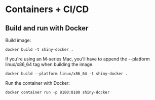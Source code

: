# Containers + CI/CD
## Build and run with Docker
Build image:
```
docker build -t shiny-docker .
```
If you're using an M-series Mac, you'll have to append the --platform linux/x86_64 tag when building the image.
```
docker build --platform linux/x86_64 -t shiny-docker .
```

Run the container with Docker:
```
docker container run -p 8180:8180 shiny-docker
```
